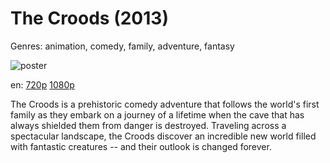 # The Croods (2013)

Genres: animation, comedy, family, adventure, fantasy

![poster](http://image.tmdb.org/t/p/w500/eHi3Nbgh6Cs2KiIyEMF4Ig4CdjX.jpg)

en:
  [720p](magnet:?xt=urn:btih:9C91F76B63CF30CEA662318491442F4415F2F868&tr=udp://glotorrents.pw:6969/announce&tr=udp://tracker.opentrackr.org:1337/announce&tr=udp://torrent.gresille.org:80/announce&tr=udp://tracker.openbittorrent.com:80&tr=udp://tracker.coppersurfer.tk:6969&tr=udp://tracker.leechers-paradise.org:6969&tr=udp://p4p.arenabg.ch:1337&tr=udp://tracker.internetwarriors.net:1337)
  [1080p](magnet:?xt=urn:btih:b07d2e283fee5ae2e597ce02f7e158bea0c8d153&dn=The+Croods+%282013%29+1080p+BrRip+x264+-+YIFY&tr=udp%3A%2F%2Ftracker.openbittorrent.com%3A80%2Fannounce&tr=udp%3A%2F%2Fglotorrents.pw%3A6969%2Fannounce&tr=udp%3A%2F%2Ftracker.openbittorrent.com%3A80%2Fannounce&tr=udp%3A%2F%2Ftracker.opentrackr.org%3A1337%2Fannounce&tr=udp%3A%2F%2Fzer0day.to%3A1337%2Fannounce&tr=udp%3A%2F%2Ftracker.coppersurfer.tk%3A6969%2Fannounce)
  


The Croods is a prehistoric comedy adventure that follows the world's first family as they embark on a journey of a lifetime when the cave that has always shielded them from danger is destroyed. Traveling across a spectacular landscape, the Croods discover an incredible new world filled with fantastic creatures -- and their outlook is changed forever.